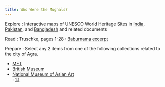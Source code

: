 ```yaml
---
title: Who Were the Mughals?
---
```


Explore 
: Interactive maps of UNESCO World Heritage Sites in [India](http://whc.unesco.org/en/statesparties/IN), [Pakistan](http://whc.unesco.org/en/statesparties/pk), and [Bangladesh](http://whc.unesco.org/en/statesparties/bd) and related documents

Read
: Truschke, pages 1-28 
: [Baburnama excerpt](#)

Prepare
: Select any 2 items from one of the following collections related to the city of Agra.  
- [MET](https://www.metmuseum.org/)  
-	[British Museum](https://www.britishmuseum.org/)  
-	[National Museum of Asian Art](https://asia.si.edu/)  
  : [1.1](#)
